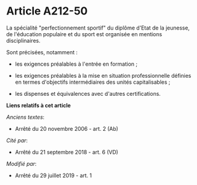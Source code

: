 # Article A212-50

La spécialité "perfectionnement sportif" du diplôme d'Etat de la jeunesse, de l'éducation populaire et du sport est organisée
en mentions disciplinaires.

Sont précisées, notamment :

- les exigences préalables à l'entrée en formation ;

- les exigences préalables à la mise en situation professionnelle définies en termes d'objectifs intermédiaires des unités
capitalisables ;

- les dispenses et équivalences avec d'autres certifications.

**Liens relatifs à cet article**

_Anciens textes_:

  - Arrêté du 20 novembre 2006 - art. 2 (Ab)

_Cité par_:

  - Arrêté du 21 septembre 2018 - art. 6 (VD)

_Modifié par_:

  - Arrêté du 29 juillet 2019 - art. 1

